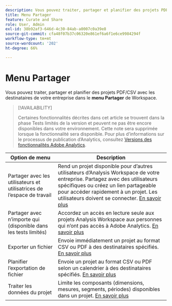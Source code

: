 ```yaml
---
description: Vous pouvez traiter, partager et planifier des projets PDF/CSV avec les destinataires de votre entreprise.
title: Menu Partager
feature: Curate and Share
role: User, Admin
exl-id: 38b92af3-646d-4c30-84ab-a0007c0a39e8
source-git-commit: cfa48f07b37c06320e861ef6a6f1e6ce9984294f
workflow-type: tm+mt
source-wordcount: '202'
ht-degree: 66%

---
```


# Menu Partager

Vous pouvez traiter, partager et planifier des projets PDF/CSV avec les destinataires de votre entreprise dans le **menu Partager** de Workspace.

>[!AVAILABILITY]
>
>Certaines fonctionnalités décrites dans cet article se trouvent dans la phase Tests limités de la version et peuvent ne pas être encore disponibles dans votre environnement. Cette note sera supprimée lorsque la fonctionnalité sera disponible. Pour plus d’informations sur le processus de publication d’Analytics, consultez [Versions des fonctionnalités Adobe Analytics](/help/release-notes/releases.md).

| Option de menu | Description |
|---|---|
| Partager avec les utilisateurs et utilisatrices de l’espace de travail | Rend un projet disponible pour d’autres utilisateurs d’Analysis Workspace de votre entreprise. Partagez avec des utilisateurs spécifiques ou créez un lien partageable pour accéder rapidement à un projet. Les utilisateurs doivent se connecter. [En savoir plus](/help/analyze/analysis-workspace/curate-share/share-projects.md) |
| Partager avec n’importe qui (disponible dans les tests limités) | Accordez un accès en lecture seule aux projets Analysis Workspace aux personnes qui n’ont pas accès à Adobe Analytics. [En savoir plus](/help/analyze/analysis-workspace/curate-share/share-projects.md) |
| Exporter un fichier | Envoie immédiatement un projet au format CSV ou PDF à des destinataires spécifiés. [En savoir plus](/help/analyze/analysis-workspace/curate-share/t-schedule-report.md) |
| Planifier l’exportation de fichier | Envoie un projet au format CSV ou PDF selon un calendrier à des destinataires spécifiés. [En savoir plus](/help/analyze/analysis-workspace/curate-share/t-schedule-report.md) |
| Traiter les données du projet | Limite les composants (dimensions, mesures, segments, périodes) disponibles dans un projet. [En savoir plus](/help/analyze/analysis-workspace/curate-share/curate.md) |

